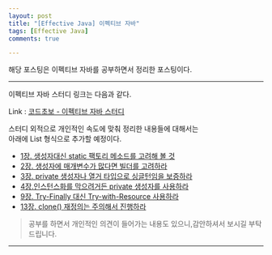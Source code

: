 ```yaml
---
layout: post
title: "[Effective Java] 이펙티브 자바"
tags: [Effective Java]
comments: true

---
```


해당 포스팅은 이펙티브 자바를 공부하면서 정리한 포스팅이다.

---

이펙티브 자바 스터디 링크는 다음과 같다.<br>

Link : <a href="https://github.com/code-chobo-study/effective-java">코드초보 - 이펙티브 자바 스터디</a> 

스터디 외적으로 개인적인 속도에 맞춰 정리한 내용들에 대해서는 <br>아래에 List 형식으로 추가할 예정이다.
* <a href="https://local-radon-9e4.notion.site/1-static-465bf629a03b410a8e847646dba65e19">1장. 생성자대신 static 팩토리 메소드를 고려해 볼 것</a>
* <a href="https://local-radon-9e4.notion.site/2-77758bf0d7d04a13b7951608b6a3d9f9">2장. 생성자에 매개변수가 많다면 빌더를 고려하라</a>
* <a href="https://local-radon-9e4.notion.site/3-private-673214c53bcd431b84b0131efc648cf2">3장. private 생성자나 열거 타입으로 싱글턴임을 보증하라</a>
* <a href="https://local-radon-9e4.notion.site/4-private-12f14dec698d4f1aad4c0fc074107856">4장.인스턴스화를 막으려거든 private 생성자를 사용하라</a>
* <a href="https://local-radon-9e4.notion.site/9-Try-Finally-Try-with-Resource-7f05088336ba4ea38b0fcc304c7a1a15">9장. Try-Finally 대신 Try-with-Resource 사용하라</a>
* <a href="https://local-radon-9e4.notion.site/13-clone-964d1c07d5324605878acb7e5a65936c">13장. clone() 재정의는 주의해서 진행하라</a>

> 공부를 하면서 개인적인 의견이 들어가는 내용도 있으니,감안하셔서 보시길 부탁드립니다.

---
